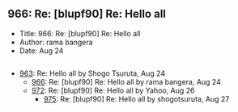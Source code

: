 ## 966: Re: [blupf90] Re: Hello all

- Title: 966: Re: [blupf90] Re: Hello all
- Author: rama bangera
- Date: Aug 24
```

```

- [963](0963.md): Re: Hello all by Shogo Tsuruta, Aug 24
    - [966](0966.md): Re: [blupf90] Re: Hello all by rama bangera, Aug 24
    - [972](0972.md): Re: [blupf90] Re: Hello all by Yahoo, Aug 26
        - [975](0975.md): Re: [blupf90] Re: Hello all by shogotsuruta, Aug 27
